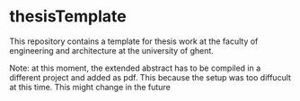 # thesisTemplate

This repository contains a template for thesis work at the faculty of engineering and architecture at the university of ghent. 

Note: at this moment, the extended abstract has to be compiled in a different project and added as pdf. This because the setup was too diffucult at this time. This might change in the future
